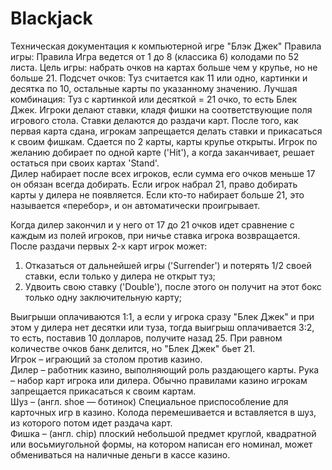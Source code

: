 # Blackjack
Техническая документация к компьютерной игре "Блэк Джек"
Правила игры:
Правила
Игра ведется от 1 до 8 (классика 6) колодами по 52 листа. 
Цель игры: набрать очков на картах больше чем у крупье, но не больше 21. 
Подсчет очков: Туз считается как 11 или одно, картинки и десятка по 10, остальные карты по указанному значению. 
Лучшая комбинация: Туз с картинкой или десяткой = 21 очко, то есть Блек Джек.
Игроки делают ставки, кладя фишки на соответствующие поля игрового стола. Ставки делаются до раздачи карт. После того, как первая карта сдана, игрокам запрещается делать ставки и прикасаться к своим фишкам. Сдается по 2 карты, карты крупье открыты. Игрок по желанию добирает по одной карте ('Hit'), а когда заканчивает, решает остаться при своих картах 'Stand'.  
Дилер набирает после всех игроков, если сумма его очков меньше 17 он обязан всегда добирать.
Если игрок набрал 21, право добирать карты у дилера не появляется. Если кто-то набирает больше 21, это называется «перебор», и он автоматически проигрывает.
 
Когда дилер закончил и у него от 17 до 21 очков идет сравнение с каждым из полей игроков, при ничье ставка игрока возвращается.
После раздачи первых 2-х карт игрок может: 
1. Отказаться от дальнейшей игры ('Surrender') и потерять 1/2 своей ставки, если только у дилера не открыт туз; 
2. Удвоить свою ставку ('Double'), после этого он получит на этот бокс только одну заключительную карту; 
 
Выигрыши оплачиваются 1:1, а если у игрока сразу "Блек Джек" и при этом у дилера нет десятки или туза, тогда выигрыш оплачивается 3:2, то есть, поставив 10 долларов, получите назад 25. При равном количестве очков банк делится, но "Блек Джек" бьет 21.\
Игрок – играющий за столом против казино. \
Дилер – работник казино, выполняющий роль раздающего карты.
Рука – набор карт игрока или дилера. Обычно правилами казино игрокам запрещается прикасаться к своим картам. \
Шуз  – (англ. shoe — ботинок) Специальное приспособление для карточных игр в казино. Колода перемешивается и вставляется в шуз, из которого потом идет раздача карт. \
Фишка – (англ. chip) плоский небольшой предмет круглой, квадратной или восьмиугольной формы, на котором написан его номинал, может обмениваться на наличные деньги в кассе казино.

